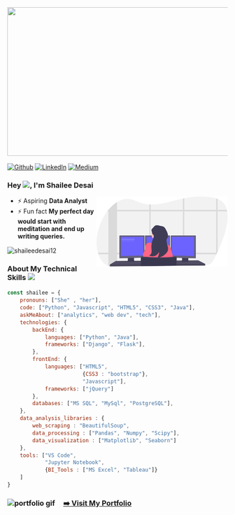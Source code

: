 <img src="https://github.com/ShaileeDesai12/ShaileeDesai12/blob/main/Profile%20GIF.gif" width="1000" height="340" />

<p>
  <a href="https://github.com/ShaileeDesai12" target="_blank"><img alt="Github" src="https://img.shields.io/badge/GitHub-%2312100E.svg?&style=for-the-badge&logo=Github&logoColor=white" /></a> 
  <a href="https://www.linkedin.com/in/shaileedesai12/"  target="_blank"><img alt="LinkedIn" src="https://img.shields.io/badge/linkedin-%230077B5.svg?&style=for-the-badge&logo=linkedin&logoColor=white" /></a> 
  <a href="https://medium.com/@shaileedesai12" target="_blank"><img alt="Medium" src="https://img.shields.io/badge/medium-%2312100E.svg?&style=for-the-badge&logo=medium&logoColor=white" /></a> 
<h3> Hey <img src="https://media.giphy.com/media/hvRJCLFzcasrR4ia7z/giphy.gif" width="25px">, I'm Shailee Desai </h3>
</p>
<img align='right' src="https://github.com/ShaileeDesai12/ShaileeDesai12/blob/main/undraw_programmer_imem.svg" width="300">


- ⚡ Aspiring **Data Analyst**
- ⚡ Fun fact **My perfect day would start with meditation and end up writing queries.**



<p><img align="center" src="https://github-readme-stats.vercel.app/api/top-langs?username=shaileedesai12&show_icons=true&locale=en&layout=compact" alt="shaileedesai12" /></p>


### About My Technical Skills <img src="https://media.giphy.com/media/WUlplcMpOCEmTGBtBW/giphy.gif" width="40"> 


``` js
const shailee = {
    pronouns: ["She" , "her"],
    code: ["Python", "Javascript", "HTML5", "CSS3", "Java"],
    askMeAbout: ["analytics", "web dev", "tech"],
    technologies: {
        backEnd: {
            languages: ["Python", "Java"],
            frameworks: ["Django", "Flask"],
        },
        frontEnd: {
            languages: ["HTML5", 
                        {CSS3 : "bootstrap"}, 
                        "Javascript"],
            frameworks: ["jQuery"]
        },
        databases: ["MS SQL", "MySql", "PostgreSQL"],
    },
    data_analysis_libraries : {
        web_scraping : "BeautifulSoup",
        data_processing : ["Pandas", "Numpy", "Scipy"],
        data_visualization : ["Matplotlib", "Seaborn"]
    },
    tools: ["VS Code", 
            "Jupyter Notebook",
            {BI_Tools : ["MS Excel", "Tableau"]}
    ] 
}
```

<h3> <img src="https://media.giphy.com/media/9JrkkDoJuU0FbdbUZU/giphy.gif" alt="portfolio gif" width="120" style="margin-right:15px"> <a href="https://shaileedesai12.github.io">➡️ Visit My Portfolio</a></h3>
